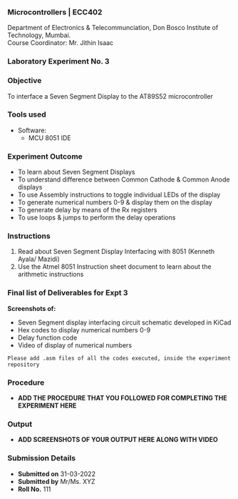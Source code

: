 ### Microcontrollers | ECC402 
Department of Electronics & Telecommunciation, 
Don Bosco Institute of Technology, Mumbai.  
Course Coordinator: Mr. Jithin Isaac

### Laboratory Experiment No. 3
 
### Objective  
To interface a Seven Segment Display to the AT89S52 microcontroller
 
### Tools used  
- Software: 
  - MCU 8051 IDE 

### Experiment Outcome
- To learn about Seven Segment Displays
- To understand difference between Common Cathode & Common Anode displays
- To use Assembly instructions to toggle individual LEDs of the display
- To generate numerical numbers 0-9 & display them on the display
- To generate delay by means of the Rx registers
- To use loops & jumps to perform the delay operations

### Instructions

1. Read about Seven Segment Display Interfacing with 8051 (Kenneth Ayala/ Mazidi)
2. Use the Atmel 8051 Instruction sheet document to learn about the arithmetic instructions

### Final list of Deliverables for Expt 3

**Screenshots of:**
- Seven Segment display interfacing circuit schematic developed in KiCad
- Hex codes to display numerical numbers 0-9
- Delay function code
- Video of display of numerical numbers

`Please add .asm files of all the codes executed, inside the experiment repository`

### Procedure 
- **ADD THE PROCEDURE THAT YOU FOLLOWED FOR COMPLETING THE EXPERIMENT HERE**

### Output
- **ADD SCREENSHOTS OF YOUR OUTPUT HERE ALONG WITH VIDEO**  

### Submission Details
- **Submitted on** 31-03-2022
- **Submitted by** Mr/Ms. XYZ
- **Roll No.** 111
